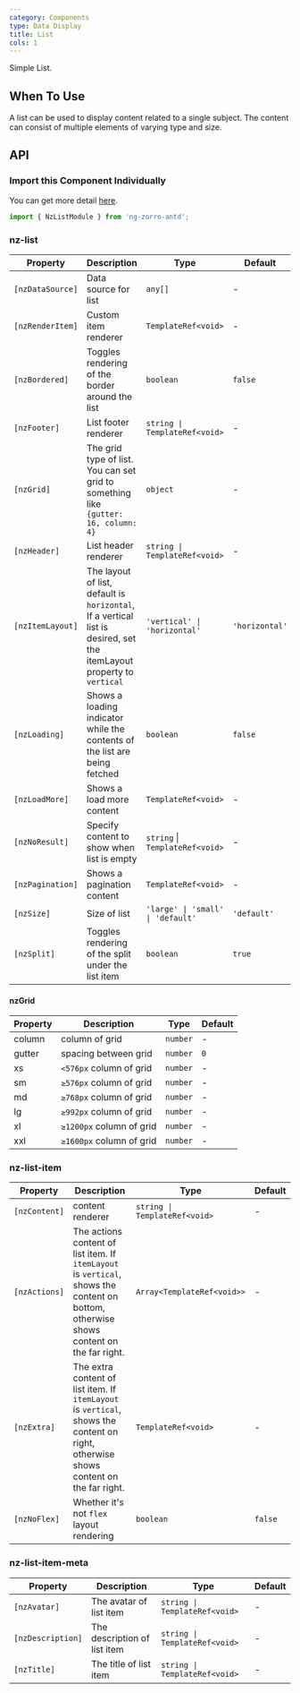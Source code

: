 ```yaml
---
category: Components
type: Data Display
title: List
cols: 1
---
```


Simple List.

## When To Use

A list can be used to display content related to a single subject. The content can consist of multiple elements of varying type and size.

## API

### Import this Component Individually

You can get more detail [here](/docs/getting-started/en#import-a-component-individually).

```ts
import { NzListModule } from 'ng-zorro-antd';
```

### nz-list

| Property | Description | Type | Default
| --- | --- | --- | --- |
| `[nzDataSource]` | Data source for list | `any[]` | - |
| `[nzRenderItem]` | Custom item renderer | `TemplateRef<void>` | - |
| `[nzBordered]` | Toggles rendering of the border around the list | `boolean` | `false` |
| `[nzFooter]` | List footer renderer | `string \| TemplateRef<void>` | - |
| `[nzGrid]` | The grid type of list. You can set grid to something like `{gutter: 16, column: 4}` | `object` | - |
| `[nzHeader]` | List header renderer | `string \| TemplateRef<void>` | - |
| `[nzItemLayout]` | The layout of list, default is `horizontal`, If a vertical list is desired, set the itemLayout property to `vertical` | `'vertical' \| 'horizontal'` | `'horizontal'` |
| `[nzLoading]` | Shows a loading indicator while the contents of the list are being fetched | `boolean` | `false` |
| `[nzLoadMore]` | Shows a load more content | `TemplateRef<void>` | - |
| `[nzNoResult]` | Specify content to show when list is empty | `string`  \|  `TemplateRef<void>` | - |
| `[nzPagination]` | Shows a pagination content | `TemplateRef<void>` | - |
| `[nzSize]` | Size of list | `'large' \| 'small' \| 'default'` | `'default'` |
| `[nzSplit]` | Toggles rendering of the split under the list item | `boolean` | `true` |

#### nzGrid

| Property | Description | Type | Default
| --- | --- | --- | --- |
| column | column of grid | `number` | - |
| gutter | spacing between grid | `number` | `0` |
| xs | `<576px` column of grid | `number` | - |
| sm | `≥576px` column of grid | `number` | - |
| md | `≥768px` column of grid | `number` | - |
| lg | `≥992px` column of grid | `number` | - |
| xl | `≥1200px` column of grid | `number` | - |
| xxl | `≥1600px` column of grid | `number` | - |

### nz-list-item

| Property | Description | Type | Default
| --- | --- | --- | --- |
| `[nzContent]` | content renderer | `string \| TemplateRef<void>` | - |
| `[nzActions]` | The actions content of list item. If `itemLayout` is `vertical`, shows the content on bottom, otherwise shows content on the far right. | `Array<TemplateRef<void>>` | - |
| `[nzExtra]` | The extra content of list item. If `itemLayout` is `vertical`, shows the content on right, otherwise shows content on the far right. | `TemplateRef<void>` | - |
| `[nzNoFlex]` | Whether it's not `flex` layout rendering | `boolean` | `false` |

### nz-list-item-meta

| Property | Description | Type | Default
| --- | --- | --- | --- |
| `[nzAvatar]` | The avatar of list item | `string \| TemplateRef<void>` | - |
| `[nzDescription]` | The description of list item | `string \| TemplateRef<void>` | - |
| `[nzTitle]` | The title of list item | `string \| TemplateRef<void>` | - |
